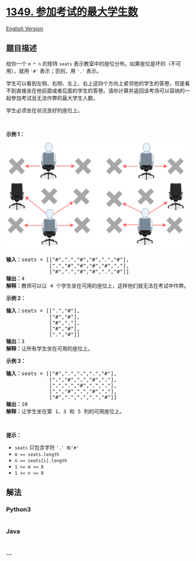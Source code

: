 # [1349. 参加考试的最大学生数](https://leetcode-cn.com/problems/maximum-students-taking-exam)

[English Version](/solution/1300-1399/1349.Maximum%20Students%20Taking%20Exam/README_EN.md)

## 题目描述
<!-- 这里写题目描述 -->
<p>给你一个&nbsp;<code>m&nbsp;* n</code>&nbsp;的矩阵 <code>seats</code>&nbsp;表示教室中的座位分布。如果座位是坏的（不可用），就用&nbsp;<code>&#39;#&#39;</code>&nbsp;表示；否则，用&nbsp;<code>&#39;.&#39;</code>&nbsp;表示。</p>

<p>学生可以看到左侧、右侧、左上、右上这四个方向上紧邻他的学生的答卷，但是看不到直接坐在他前面或者后面的学生的答卷。请你计算并返回该考场可以容纳的一起参加考试且无法作弊的最大学生人数。</p>

<p>学生必须坐在状况良好的座位上。</p>

<p>&nbsp;</p>

<p><strong>示例 1：</strong></p>

![](./images/image.png)

<pre><strong>输入：</strong>seats = [[&quot;#&quot;,&quot;.&quot;,&quot;#&quot;,&quot;#&quot;,&quot;.&quot;,&quot;#&quot;],
&nbsp;             [&quot;.&quot;,&quot;#&quot;,&quot;#&quot;,&quot;#&quot;,&quot;#&quot;,&quot;.&quot;],
&nbsp;             [&quot;#&quot;,&quot;.&quot;,&quot;#&quot;,&quot;#&quot;,&quot;.&quot;,&quot;#&quot;]]
<strong>输出：</strong>4
<strong>解释：</strong>教师可以让 4 个学生坐在可用的座位上，这样他们就无法在考试中作弊。 
</pre>

<p><strong>示例 2：</strong></p>

<pre><strong>输入：</strong>seats = [[&quot;.&quot;,&quot;#&quot;],
&nbsp;             [&quot;#&quot;,&quot;#&quot;],
&nbsp;             [&quot;#&quot;,&quot;.&quot;],
&nbsp;             [&quot;#&quot;,&quot;#&quot;],
&nbsp;             [&quot;.&quot;,&quot;#&quot;]]
<strong>输出：</strong>3
<strong>解释：</strong>让所有学生坐在可用的座位上。
</pre>

<p><strong>示例 3：</strong></p>

<pre><strong>输入：</strong>seats = [[&quot;#&quot;,&quot;.&quot;,&quot;<strong>.</strong>&quot;,&quot;.&quot;,&quot;#&quot;],
&nbsp;             [&quot;<strong>.</strong>&quot;,&quot;#&quot;,&quot;<strong>.</strong>&quot;,&quot;#&quot;,&quot;<strong>.</strong>&quot;],
&nbsp;             [&quot;<strong>.</strong>&quot;,&quot;.&quot;,&quot;#&quot;,&quot;.&quot;,&quot;<strong>.</strong>&quot;],
&nbsp;             [&quot;<strong>.</strong>&quot;,&quot;#&quot;,&quot;<strong>.</strong>&quot;,&quot;#&quot;,&quot;<strong>.</strong>&quot;],
&nbsp;             [&quot;#&quot;,&quot;.&quot;,&quot;<strong>.</strong>&quot;,&quot;.&quot;,&quot;#&quot;]]
<strong>输出：</strong>10
<strong>解释：</strong>让学生坐在第 1、3 和 5 列的可用座位上。
</pre>

<p>&nbsp;</p>

<p><strong>提示：</strong></p>

<ul>
	<li><code>seats</code>&nbsp;只包含字符&nbsp;<code>&#39;.&#39;&nbsp;和</code><code>&#39;#&#39;</code></li>
	<li><code>m ==&nbsp;seats.length</code></li>
	<li><code>n ==&nbsp;seats[i].length</code></li>
	<li><code>1 &lt;= m &lt;= 8</code></li>
	<li><code>1 &lt;= n &lt;= 8</code></li>
</ul>



## 解法
<!-- 这里可写通用的实现逻辑 -->


<!-- tabs:start -->

### **Python3**
<!-- 这里可写当前语言的特殊实现逻辑 -->

```python

```

### **Java**
<!-- 这里可写当前语言的特殊实现逻辑 -->

```java

```

### **...**
```

```

<!-- tabs:end -->